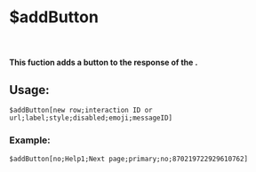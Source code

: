 # $addButton

</br>

#### This fuction adds a button to the response of the .

## Usage:
`$addButton[new row;interaction ID or url;label;style;disabled;emoji;messageID]`
### Example:
`$addButton[no;Help1;Next page;primary;no;870219722929610762]`
